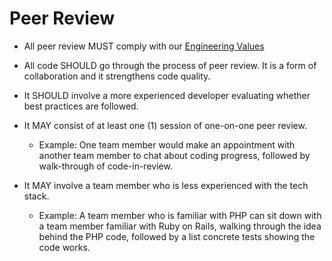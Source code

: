 # Peer Review

- All peer review MUST comply with our [Engineering Values](../culture/values.md)

- All code SHOULD go through the process of peer review. It is a form of collaboration and it strengthens code quality.

- It SHOULD involve a more experienced developer evaluating whether best practices are followed.

- It MAY consist of at least one (1) session of one-on-one peer review.

  - Example: One team member would make an appointment with another team member to chat about coding progress, followed by walk-through of code-in-review.

- It MAY involve a team member who is less experienced with the tech stack.

  - Example: A team member who is familiar with PHP can sit down with a team member familiar with Ruby on Rails, walking through the idea behind the PHP code, followed by a list concrete tests showing the code works.